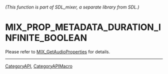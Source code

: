###### (This function is part of SDL_mixer, a separate library from SDL.)
# MIX_PROP_METADATA_DURATION_INFINITE_BOOLEAN

Please refer to [MIX_GetAudioProperties](MIX_GetAudioProperties) for details.

----
[CategoryAPI](CategoryAPI), [CategoryAPIMacro](CategoryAPIMacro)

